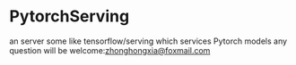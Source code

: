 # PytorchServing
an server some like tensorflow/serving which services Pytorch models
any question will be welcome:zhonghongxia@foxmail.com
